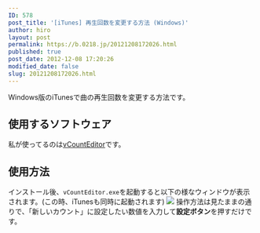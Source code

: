 ```yaml
---
ID: 578
post_title: '[iTunes] 再生回数を変更する方法 (Windows)'
author: hiro
layout: post
permalink: https://b.0218.jp/20121208172026.html
published: true
post_date: 2012-12-08 17:20:26
modified_date: false
slug: 20121208172026.html
---
```

Windows版のiTunesで曲の再生回数を変更する方法です。
<!--more-->
<h2>使用するソフトウェア</h2>
私が使ってるのは<a href="http://variousible.sakura.ne.jp/SoftLabo/vCountEditor/">vCountEditor</a>です。

<h2>使用方法</h2>
インストール後、<code>vCountEditor.exe</code>を起動すると以下の様なウィンドウが表示されます。<span class="text-muted">(この時、iTunesも同時に起動されます)</span>
<img src="[cfview name='img_1']">
操作方法は見たままの通りで、「新しいカウント」に設定したい数値を入力して<b>設定ボタン</b>を押すだけです。